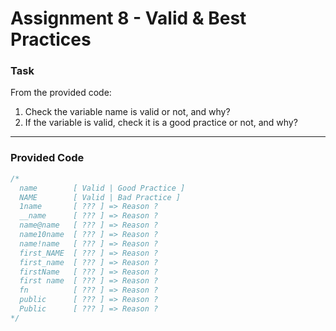 # Assignment 8 - Valid & Best Practices


### Task
From the provided code:
1. Check the variable name is valid or not, and why?
2. If the variable is valid, check it is a good practice or not, and why?

---

### Provided Code
```cpp
/*
  name        [ Valid | Good Practice ]
  NAME        [ Valid | Bad Practice ]
  1name       [ ??? ] => Reason ?
  __name      [ ??? ] => Reason ?
  name@name   [ ??? ] => Reason ?
  name10name  [ ??? ] => Reason ?
  name!name   [ ??? ] => Reason ?
  first_NAME  [ ??? ] => Reason ?
  first_name  [ ??? ] => Reason ?
  firstName   [ ??? ] => Reason ?
  first name  [ ??? ] => Reason ?
  fn          [ ??? ] => Reason ?
  public      [ ??? ] => Reason ?
  Public      [ ??? ] => Reason ?
*/
```